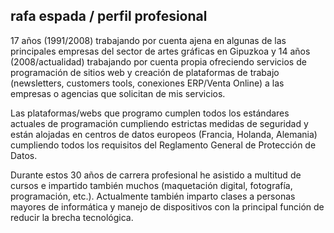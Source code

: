 ## rafa espada / perfil profesional

17 años (1991/2008) trabajando por cuenta ajena en algunas de las principales empresas del sector de artes gráficas en Gipuzkoa y 14 años (2008/actualidad) trabajando por cuenta propia ofreciendo servicios de programación de sitios web y creación de plataformas de trabajo (newsletters, customers tools, conexiones ERP/Venta Online) a las empresas o agencias que solicitan de mis servicios.

Las plataformas/webs que programo cumplen todos los estándares actuales de programación cumpliendo estrictas medidas de seguridad y están alojadas en centros de datos europeos (Francia, Holanda, Alemania) cumpliendo todos los requisitos del Reglamento General de Protección de Datos.

Durante estos 30 años de carrera profesional he asistido a multitud de cursos e impartido también muchos (maquetación digital, fotografía, programación, etc.). Actualmente también imparto clases a personas mayores de informática y manejo de dispositivos con la principal función de reducir la brecha tecnológica.
